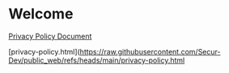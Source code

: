 # Welcome
<a href=https://raw.githubusercontent.com/Secur-Dev/public_web/refs/heads/main/privacy-policy.html>Privacy Policy Document</a>


[privacy-policy.html](https://raw.githubusercontent.com/Secur-Dev/public_web/refs/heads/main/privacy-policy.html
